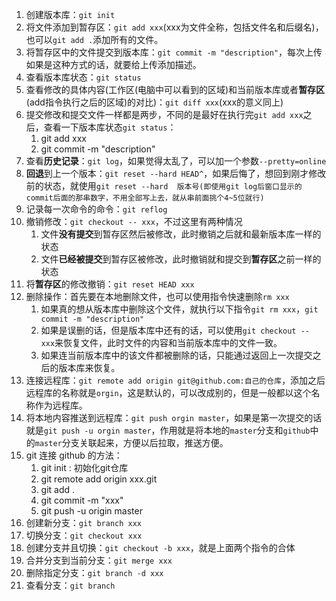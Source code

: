 1. 创建版本库：`git init`
2. 将文件添加到暂存区：`git add xxx`(xxx为文件全称，包括文件名和后缀名)，也可以`git add .`添加所有的文件。
3. 将暂存区中的文件提交到版本库：`git commit -m "description"`，每次上传如果是这种方式的话，就要给上传添加描述。
4. 查看版本库状态：`git status`
5. 查看修改的具体内容(工作区(电脑中可以看到的区域)和当前版本库或者**暂存区**(add指令执行之后的区域)的对比)：`git diff xxx`(xxx的意义同上)
6. 提交修改和提交文件一样都是两步，不同的是最好在执行完`git add xxx`之后，查看一下版本库状态`git status`：
   1. git add xxx
   2. git commit -m "description"
7. 查看**历史记录**：`git log`，如果觉得太乱了，可以加一个参数`--pretty=online`
8. **回退**到上一个版本：`git reset --hard HEAD^`，如果后悔了，想回到刚才修改前的状态，就使用`git reset --hard  版本号(即使用git log后窗口显示的commit后面的那串数字，不用全部写上去，就从串前面挑个4~5位就行)`
9. 记录每一次命令的命令：`git reflog`
10. 撤销修改：`git checkout -- xxx`，不过这里有两种情况
    1. 文件**没有提交**到暂存区然后被修改，此时撤销之后就和最新版本库一样的状态
    2. 文件**已经被提交**到暂存区被修改，此时撤销就和提交到**暂存区**之前一样的状态
11. 将**暂存区**的修改撤销：`git reset HEAD xxx`
12. 删除操作：首先要在本地删除文件，也可以使用指令快速删除`rm xxx`
    1. 如果真的想从版本库中删除这个文件，就执行以下指令`git rm xxx`，`git commit -m "description"`
    2. 如果是误删的话，但是版本库中还有的话，可以使用`git checkout -- xxx`来恢复文件，此时文件的内容和当前版本库中的文件一致。
    3. 如果连当前版本库中的该文件都被删除的话，只能通过返回上一次提交之后的版本库来恢复。
13. 连接远程库：`git remote add origin git@github.com:自己的仓库`，添加之后远程库的名称就是`orgin`，这是默认的，可以改成别的，但是一般都以这个名称作为远程库。
14. 将本地内容推送到远程库：`git push orgin master`，如果是第一次提交的话就是`git push -u orgin master`，作用就是将本地的`master`分支和`github`中的`master`分支关联起来，方便以后拉取，推送方便。
15. git 连接 github 的方法：
    1. git init : 初始化git仓库
    2. git remote add origin xxx.git
    3. git add .
    4. git commit -m "xxx"
    5. git push -u origin master
16. 创建新分支：`git branch xxx`
17. 切换分支：`git checkout xxx`
18. 创建分支并且切换：`git checkout -b xxx`，就是上面两个指令的合体
19. 合并分支到当前分支：`git merge xxx`
20. 删除指定分支：`git branch -d xxx`
21. 查看分支：`git branch`